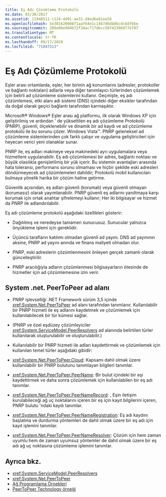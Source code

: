 ```yaml
---
title: Eş Adı Çözümleme Protokolü
ms.date: 03/30/2017
ms.assetid: 11940511-c124-4d91-ae31-d4ed6e81ee58
ms.openlocfilehash: 5e301620008f1aaf64e1c1467d6db8bcdcb8f6be
ms.sourcegitcommit: 289e06e904b72f34ac717dbcc5074239b977e707
ms.translationtype: MT
ms.contentlocale: tr-TR
ms.lasthandoff: 09/17/2019
ms.locfileid: "71047513"
---
```

# <a name="peer-name-resolution-protocol"></a>Eş Adı Çözümleme Protokolü
Eşler arası ortamlarda, eşler, her birinin ağ konumlarını (adresler, protokoller ve bağlantı noktaları) adlarla veya diğer tanımlayıcı türlerinden çözümlemek için belirli ad çözümleme sistemlerini kullanır. Geçmişte, eş adı çözümlemesi, etki alanı adı sistemi (DNS) içindeki diğer eksikler tarafından da doğal olarak geçici bağlantı tarafından karmaşıktır.  
  
 Microsoft® Windows® Eşler arası ağ platformu, ilk olarak Windows XP için geliştirilmiş ve ardından ' de yükseltilen eş adı çözümleme Protokolü (PNRP), güvenli, ölçeklenebilir ve dinamik bir ad kaydı ve ad çözümleme protokolü ile bu sorunu çözer. Windows Vista™. PNRP geleneksel ad çözümleme sistemlerinden çok farklı çalışır ve uygulama geliştiricileri için heyecan verici yeni olanaklar sunar.  
  
 PNRP ile, eş adları makineye veya makinedeki ayrı uygulamalara veya hizmetlere uygulanabilir. Eş adı çözümlemesi bir adres, bağlantı noktası ve büyük olasılıkla genişletilmiş bir yük içerir. Bu sistemin avantajları arasında hata toleransı, performans sorunu olmaması ve hiçbir şekilde eski adresleri döndürmeyecek ad çözümlemeleri dahildir; Protokolü mobil kullanıcıları bulmaya yönelik harika bir çözüm haline getirme.  
  
 Güvenlik açısından, eş adları güvenli (korumalı) veya güvenli olmayan (korumasız) olarak yayımlanabilir. PNRP güvenli eş adlarını yanıltmaya karşı korumak için ortak anahtar şifrelemeyi kullanır; Her iki bilgisayar ve hizmet da PNRP ile adlandırılabilir.  
  
Eş adı çözümleme protokolü aşağıdaki özellikleri gösterir:  
  
- Dağıtılmış ve neredeyse tamamen sunucusuz. Sunucular yalnızca önyükleme işlemi için gereklidir.  
  
- Üçüncü tarafların katılımı olmadan güvenli ad yayını. DNS ad yayınının aksine, PNRP ad yayını anında ve finans maliyeti olmadan olur.  
  
- PNRP, eski adreslerin çözümlenmesini önleyen gerçek zamanlı olarak güncelleştirilir.  
  
- PNRP aracılığıyla adların çözümlenmesi bilgisayarların ötesinde de hizmetler için ad çözümlemesine izin verir.  
  
## <a name="the-systemnetpeertopeer-namespace"></a>System .net. PeerToPeer ad alanı  
  
- PNRP işlevselliği .NET Framework sürüm 3,5 içinde <xref:System.Net.PeerToPeer> ad alanı tarafından tanımlanır. Kullanılabilir bir PNRP hizmeti ile eş adlarını kaydetmek ve çözümlemek için kullanılabilecek bir tür kümesi sağlar.  
  
- (PNRP ve özel eşdüzey çözümleyiciler <xref:System.ServiceModel.PeerResolvers> ad alanında belirtilen türler kullanılarak oluşturulabilir ve oluşturulabilir.)  
  
- Kullanılabilir bir PNRP hizmeti ile adları kaydettirmek ve çözümlemek için kullanılan temel türler aşağıdaki gibidir:  
  
- <xref:System.Net.PeerToPeer.Cloud>: Kapsamı dahil olmak üzere kullanılabilir bir PNRP bulutunu tanımlayan bilgileri tanımlar.  
  
- <xref:System.Net.PeerToPeer.PeerName>: Bir bulut içindeki bir eşi kaydettirmek ve daha sonra çözümlemek için kullanılabilen bir eş adı tanımlar.  
  
- <xref:System.Net.PeerToPeer.PeerNameRecord>: , Eşin iletişim kurulabileceği ağ uç noktalarını içeren bir eş için kayıt bilgilerini içeren, PNRP bulutu 'ndaki kaydı tanımlar.  
  
- <xref:System.Net.PeerToPeer.PeerNameRegistration>: Eş adı kaydını başlatma ve durdurma yöntemleri de dahil olmak üzere bir eş adı için kayıt işlemini tanımlar.  
  
- <xref:System.Net.PeerToPeer.PeerNameResolver>: Çözüm için hem zaman uyumlu hem de zaman uyumsuz yöntemler de dahil olmak üzere bir eş adı ağ uç noktasına çözümleme işlemini tanımlar.  
  
## <a name="see-also"></a>Ayrıca bkz.

- <xref:System.ServiceModel.PeerResolvers>
- <xref:System.Net.PeerToPeer>
- [Ağ Programlama Örnekleri](network-programming-samples.md)
- [PeerToPeer Technology örneği](https://go.microsoft.com/fwlink/?LinkID=179571)
